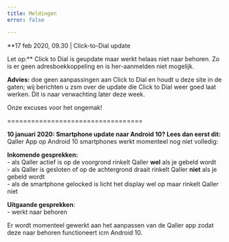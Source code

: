 ```yaml
---
title: Meldingen
error: false

---
```

**17 feb 2020, 09.30 | Click-to-Dial update  
  
Let op:** Click to Dial is geupdate maar werkt helaas niet naar behoren. Zo is er geen adresboekkoppeling en is her-aanmelden niet mogelijk.   
  
**Advies:** doe geen aanpassingen aan Click to Dial en houdt u deze site in de gaten; wij berichten u zsm over de update die Click to Dial weer goed laat werken. Dit is naar verwachting later deze week. 

Onze excuses voor het ongemak!

==================================

**10 januari 2020: Smartphone update naar Android 10? Lees dan eerst dit:**  
Qaller App op Android 10 smartphones werkt momenteel nog niet volledig:

**Inkomende gesprekken:**  
\- als Qaller actief is op de voorgrond rinkelt Qaller **wel** als je gebeld wordt  
\- als Qaller is gesloten of op de achtergrond draait rinkelt Qaller **niet** als je gebeld wordt  
\- als de smartphone gelocked is licht het display wel op maar rinkelt Qaller niet

**Uitgaande gesprekken**:  
\- werkt naar behoren

Er wordt momenteel gewerkt aan het aanpassen van de Qaller app zodat deze naar behoren functioneert icm Android 10.